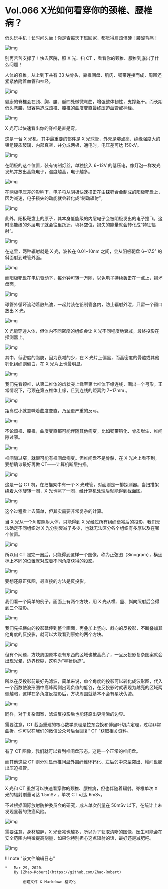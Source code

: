 # Vol.066 X光如何看穿你的颈椎、腰椎病？

低头玩手机！长时间久坐！你是否每天下班回家，都觉得肩颈僵硬！腰酸背痛！

![img](https://paperclip.host/static/U6yRaDu1NabicGXIU8CMem4R6O2NsXQk1FdgHceFuuHFy8mnZiciaDQyLqtAAoPWHUXTKgO82ZriaYSibz5UNEOutBg.gif)

别再苦苦支撑了！快去医院，照 X 光、扫 CT ，看看你的颈椎、腰椎到底出了什么问题！

人体的脊椎，从上到下共有 33 块骨头，靠椎间盘、肌肉、韧带连接而成，周围还紧紧依附着血管和神经。

![img](https://paperclip.host/static/U6yRaDu1NabicGXIU8CMem4R6O2NsXQk17Zd3rgfiaMzt03tts438kDjsDYAGKiaX35w3OLzRns5PL1agDTibqL2pA.gif)

健康的脊椎会在颈、胸、腰、骶四处微微弯曲，增强整体韧性，支撑躯干。而长期低头弯腰，很容易造成颈椎、腰椎的曲度变直最终压迫血管或神经。

![img](https://paperclip.host/static/U6yRaDu1NabicGXIU8CMem4R6O2NsXQk1vWXqOXG9HgM7caBBgricRfmicNBSZYNeics1mJgMicqVgL62759PxhjAiaA.gif)

X 光可以快速看出你的脊椎是直是弯。

这是一台 X 光机，其中最重要的部件是 X 光球管，外壳是熔点高、绝缘强度大的钼组硬质玻璃，内部真空，并分成两极，通电时，电压差可达 150kV。

![img](https://paperclip.host/static/U6yRaDu1NabicGXIU8CMem4R6O2NsXQk1QxfhS4AQ99UjDye7pbLDTH8O30y0mQOSl0DibhgR8sensakiaqWTdDdQ.gif)

在阴极的这个位置，装有钨制灯丝，单独接入 6~12V 的低压电，像灯泡一样发光发热并放出高能电子，温度越高，电子越多。

![img](https://paperclip.host/static/U6yRaDu1NabicGXIU8CMem4R6O2NsXQk1jeZE4dOsWIFmaYktue1ZOypYGUlkuHqQxDpibwrxuK1mLXQS0wbxCug.gif)

在两极电压差的影响下，电子将从阴极快速撞击在由铼钨合金制成的阳极靶盘上，因为减速，电子损失的动能就会转化成“制动辐射”。

![img](https://paperclip.host/static/U6yRaDu1NabicGXIU8CMem4R6O2NsXQk1VeicGd0FR2qdMMql5tqSckMOlzmfXpY1gBhOpNakHOYyBw9Vvkibfehw.gif)

此外，阳极靶盘上的原子，其本身低能级的内层电子会被阴极发出的电子撞飞，这时高能级的外层电子就会往里跃迁，填补空位，损失的能量就会转化成“特征辐射”。

![img](https://paperclip.host/static/U6yRaDu1NabicGXIU8CMem4R6O2NsXQk11qXJubKvScUEDY1IXgliawFXcR93SPHZ12gSZo6TWpODYsnfg6feAxA.gif)

在这里，两种辐射就是 X 光，波长在 0.01~10nm 之间，会从阳极靶盘 6~17.5° 的斜面射到球管外面。

![img](https://paperclip.host/static/U6yRaDu1NabicGXIU8CMem4R6O2NsXQk1ptvr9YUicX0sDmzaQcESa7Lgibx6wykzPBwtGyDUZ6wNfOmvnvNxib3cA.gif)

而阳极靶盘在电机驱动下，每分钟可转一万圈，以免电子持续轰击在一点上，损坏盘面。

![img](https://paperclip.host/static/U6yRaDu1NabicGXIU8CMem4R6O2NsXQk1g9AItW2lfld3jaMnPP6PfIj7pC0icEiaRQKet2RbQ9Gwhg7Kb8HVUIlw.gif)

球管外循环流动着散热油，一起封装在铅制管套内，防止辐射外泄，只留一个窗口放出 X 光。

![img](https://paperclip.host/static/U6yRaDu1NabicGXIU8CMem4R6O2NsXQk1sIhmTg6BHs6eqr7FtgUt5JK784BgyHvx0kzrDrvTPJ5EbY2hib9ux2A.gif)

X 光能穿透人体，但体内不同密度的组织会让 X 光不同程度地衰减，最终投影在探测器上。

![img](https://paperclip.host/static/U6yRaDu1NabicGXIU8CMem4R6O2NsXQk1M8FhsyVDNIyJB19FBUSDd7FQHrueauVbeDLg2ricyXxYkF1YwplicuyA.gif)

其中，低密度的脂肪，因为衰减的少，在 X 光片上偏黑，而高密度的骨骼或其他钙化组织则偏白，在 X 光片上也最明显。

![img](https://paperclip.host/static/U6yRaDu1NabicGXIU8CMem4R6O2NsXQk1CCHsSibgpIXbqa8xP40JwfWMJBDvSMEQc4KUOutCczw5IXoCy6smEbA.gif)

我们先看颈椎，从第二椎体的齿状突上缘至第七椎体下缘连线，画出一个弓形。正常情况下，弓顶在第五椎体上缘，且到连线的距离约 7~17mm 。

![img](https://paperclip.host/static/U6yRaDu1NabicGXIU8CMem4R6O2NsXQk1lBTdhXvGDkfr58fbSwdc9qu6TPGibIxfrwy6Tw8Ew2Vl1T4Sd1zjJ6g.gif)

距离过小就意味着曲度变直，乃至更严重的反弓。

![img](https://paperclip.host/static/U6yRaDu1NabicGXIU8CMem4R6O2NsXQk1dF5zPZLhxr08tVIuBl8ZejYA3sPuPfy2G8MhhA3wMbqdmkSYjA3xZA.gif)

不论颈椎、腰椎，曲度变直都可能伴随其他病变，比如韧带钙化、骨质增生、椎间隙过窄。

![img](https://paperclip.host/static/U6yRaDu1NabicGXIU8CMem4R6O2NsXQk1NUhibH8cTa3cicOibHQUTS9O7WhWqXfqF1G75L2f7ibovup65D4ds5ic1zQ.png)

椎间隙过窄，就很可能有椎间盘病变。但椎间盘不是骨骼，在 X 光片上看不到，要想确诊最好再做 CT——计算机断层扫描。

![img](https://paperclip.host/static/U6yRaDu1NabicGXIU8CMem4R6O2NsXQk1OhzYNeOiaYRdWWyd1FHua5JvHwtSDKCgh2l0q8fCicjFU1eL6ibyjABOg.gif)

这是一台 CT 机，在扫描架中有一个 X 光球管，对面则是一排探测器。当扫描架绕着人体旋转一圈，X 光也照了一圈，经计算机处理后就能得到截面图。

![img](https://paperclip.host/static/U6yRaDu1NabicGXIU8CMem4R6O2NsXQk1QB8YPdibz3lGRCTzDEl763z4jBPFxgLEakc1KYT8hIziaJTE3uLnU1Zw.gif)

这个过程看上去简单，但其实需要非常复杂的计算。

当 X 光从一个角度照射人体，只能得到 X 光经过所有组织衰减后的投影，我们无法确定不同组织对 X 光分别衰减了多少，也就无法区分各个组织有多厚以及在哪个位置。

![img](https://paperclip.host/static/U6yRaDu1NabicGXIU8CMem4R6O2NsXQk1hFVRiaku1fw41PoENS0DBS0VYrfrJvqrF4jean8YGTnOekpKg6sUHVw.gif)

所以用 CT 照完一圈后，只能得到这样一个图像，称为正弦图（Sinogram），横坐标上不同的位置就对应着不同角度获得的投影。

![img](https://paperclip.host/static/U6yRaDu1NabicGXIU8CMem4R6O2NsXQk16758YibFjQMD4DhkGG3qlvPicuWBzNLhOzOV9qibc32dBl42jYIxadXAQ.gif)

要想还原正弦图，最直接的方法是反投影。

![img](https://paperclip.host/static/U6yRaDu1NabicGXIU8CMem4R6O2NsXQk1nLMjZavY4ZGEyYQsPRKe9PpXVCNwqn2LicicUtobZYiaSiaWynRsJibViaMA.gif)

我们看一个简单的例子。画面上有两个方块，用 X 光从横、竖、斜向照射后会得到三个投影。

![img](https://paperclip.host/static/U6yRaDu1NabicGXIU8CMem4R6O2NsXQk1hjabPjqsNW3UALXv47DCTo0sYH268NgicCqOgvrdfWVkC7lhMgj7GFw.gif)

我们先把横向的投影延伸到整个画面，再叠加上竖向、斜向的反投影，不断叠加其他角度的反投影，就可以大致看到原始的两个方块。

![img](https://paperclip.host/static/U6yRaDu1NabicGXIU8CMem4R6O2NsXQk1VeyIz3DrtvjMicop8laRHd28fvbwEBr0xIpkJGnFDgMWKoFPU6ArAdA.gif)

但有个问题，方块周围原本没有东西的区域也被高亮了，一旦反投影复杂图案就会出现光晕，边界模糊，这称为“星状伪迹”。

![img](https://paperclip.host/static/U6yRaDu1NabicGXIU8CMem4R6O2NsXQk1d0La5F2qaFoV6WfYY2LPH9UxJY8r3kpuKUorAFLmiasdYUaECxjc79g.gif)

所以在反投影前最好先滤波，简单来说，单个角度的投影可以转化成波形图，代入一个函数使波形图中高峰两侧出现负值的低谷，在反投影时就表现为越亮的区域两侧越暗，这样在多角度反投影后，方块周围就基本不会有星状伪迹。

![img](https://paperclip.host/static/U6yRaDu1NabicGXIU8CMem4R6O2NsXQk1ibz8Via3j1G1POM3ckviazQLlkfwIVPPzoMbRzqQW00ROicTQPWrrweiciaQ.gif)

同样，对于复杂图案，滤波反投影后也能还原出更清晰的边界。

 

需要注意，CT 截面重建的核心数学原理是拉东变换和傅里叶切片定理，过程非常曲折，你可以在我们的微信公众号后台回复“ CT ”获取相关资料。

![img](https://paperclip.host/static/U6yRaDu1NabicGXIU8CMem4R6O2NsXQk1A8W1lguaEMibFJib0Bt9ica7ic9HzenF8tXsHDibPlMVvJonY4w8Cg392Kg.gif)

有了 CT 图像，我们就可以看到椎间盘形态。这是一个正常的椎间盘。

而其他这些 CT 则分别显示椎间盘外围纤维环钙化、左后旁中央型突出、椎间盘膨出压迫椎管。

![img](https://paperclip.host/static/U6yRaDu1NabicGXIU8CMem4R6O2NsXQk1vQ95CcjYrL53n6b7lrC8kibyg3d3uZyDzywNTRAXe5licItamXo65Ruw.gif)

X 光和 CT 虽然可以快速看穿你的颈椎、腰椎病，但也伴随着辐射。脊椎单次 X 光的辐射剂量可达 1.5mSv ，单次 CT 可达 6mSv。

不过根据国际放射防护委员会的研究，成人单次剂量在 50mSv 以下，在统计上未发现显著的致癌风险。

![img](https://paperclip.host/static/U6yRaDu1NabicGXIU8CMem4R6O2NsXQk1vibq0sF8stwicvCDLa92zLbWiaP7Pqjk6ZEztjA3ncgeZahSXQxhFHWUA.gif)

需要注意，身材越胖，X 光衰减也越多，所以为了获取清晰的图像，医生可能会在安全范围内稍微提高剂量，如果你特别担心这点辐射的话，最好还是减肥吧。

![img](https://paperclip.host/static/U6yRaDu1NabicGXIU8CMem4R6O2NsXQk1gLXmic7KKxytpn4lPqJX7Yfj1KdGicjcp5f6P9HDqObDJwhjBnD6RXEg.png)

!!! note "该文件编辑日志"

	* 	Mar 29, 2020.
		By [Zhao-Robert](https://github.com/Zhao-Robert)
	
			创建文件 & Markdown 格式化